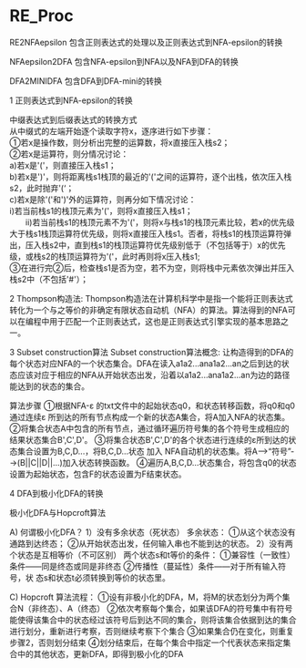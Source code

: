# RE_Proc  

RE2NFAepsilon
包含正则表达式的处理以及正则表达式到NFA-epsilon的转换

NFAepsilon2DFA
包含NFA-epsilon到NFA以及NFA到DFA的转换

DFA2MINIDFA
包含DFA到DFA-mini的转换


1 正则表达式到NFA-epsilon的转换  

中缀表达式到后缀表达式的转换方式  
从中缀式的左端开始逐个读取字符x，逐序进行如下步骤：  
①若x是操作数，则分析出完整的运算数，将x直接压入栈s2；  
②若x是运算符，则分情况讨论：  
a)若x是'('，则直接压入栈s1；  
b)若x是')'，则将距离栈s1栈顶的最近的'('之间的运算符，逐个出栈，依次压入栈s2，此时抛弃'(‘；  
c)若x是除'('和')'外的运算符，则再分如下情况讨论：  
i)若当前栈s1的栈顶元素为'('，则将x直接压入栈s1；  
　　ii)若当前栈s1的栈顶元素不为'('，则将x与栈s1的栈顶元素比较，若x的优先级大于栈s1栈顶运算符优先级，则将x直接压入栈s1。否者，将栈s1的栈顶运算符弹出，压入栈s2中，直到栈s1的栈顶运算符优先级别低于（不包括等于）x的优先级，或栈s2的栈顶运算符为'('，此时再则将x压入栈s1;  
③在进行完②后，检查栈s1是否为空，若不为空，则将栈中元素依次弹出并压入栈s2中（不包括'#'）；  

2 Thompson构造法:
Thompson构造法在计算机科学中是指一个能将正则表达式转化为一个与之等价的非确定有限状态自动机（NFA）的算法。算法得到的NFA可以在编程中用于匹配一个正则表达式，这也是正则表达式引擎实现的基本思路之一。

3 Subset construction算法
Subset construction算法概念:
让构造得到的DFA的每个状态对应NFA的一个状态集合。DFA在读入a1a2...ana1a2...an之后到达的状态应该对应于相应的NFA从开始状态出发，沿着以a1a2...ana1a2...an为边的路径能达到的状态的集合。

算法步骤
①根据NFA-ε 的txt文件中的起始状态q0，和状态转移函数，将q0和q0通过连续ε 所到达的所有节点构成一个新的状态A集合，将A加入NFA的状态集。
②将集合状态A中包含的所有节点，通过循环遍历符号集的各个符号生成相应的结果状态集合B',C',D'。
③将集合状态B',C',D'的各个状态进行连续的ε所到达的状态集合设置为B,C,D...，将B,C,D...状态 加入 NFA自动机的状态集。将A-->“符号”-->(B||C||D||...)加入状态转换函数。
④遍历A,B,C,D...状态集合，将包含q0的状态设置为起始状态，包含F的状态设置为F结束状态。

 
4 DFA到极小化DFA的转换

极小化DFA与Hopcroft算法

A) 何谓极小化DFA？
1）没有多余状态（死状态）
      多余状态：
          ①从这个状态没有通路到达终态；
          ②从开始状态出发，任何输入串也不能到达的状态。
2）没有两个状态是互相等价（不可区别）
      两个状态s和t等价的条件：
          ①兼容性（一致性）条件——同是终态或同是非终态
          ②传播性（蔓延性）条件——对于所有输入符号，状     态s和状态t必须转换到等价的状态里。

C) Hopcroft 算法流程：
①设有非极小化的DFA，M，将M的状态划分为两个集合N（非终态）、A（终态）
②依次考察每个集合，如果该DFA的符号集中有符号能使得该集合中的状态经过该符号后到达不同的集合，则将该集合依据到达的集合进行划分，重新进行考察，否则继续考察下个集合
③如果集合仍在变化，则重复步骤2，否则划分结束
④划分结束后，在每个集合中指定一个代表状态来指定集合中的其他状态，更新DFA，即得到极小化的DFA

